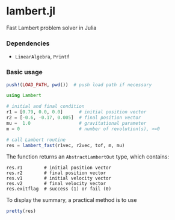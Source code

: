 # lambert.jl
Fast Lambert problem solver in Julia

### Dependencies
- `LinearAlgebra`, `Printf`

### Basic usage

```julia
push!(LOAD_PATH, pwd())  # push load path if necessary

using Lambert

# initial and final condition
r1 = [0.79, 0.0, 0.0]      # initial position vector
r2 = [-0.6, -0.17, 0.005]  # final position vector
mu =  1.0                  # gravitational parameter
m = 0                      # number of revolution(s), >=0

# call Lambert routine
res = lambert_fast(r1vec, r2vec, tof, m, mu)
```

The function returns an `AbstractLambertOut` type, which contains: 

```
res.r1        # initial position vector
res.r2        # final position vector
res.v1        # initial velocity vector
res.v2        # final velocity vector
res.exitflag  # success (1) or fail (0)
```

To display the summary, a practical method is to use

```julia
pretty(res)
```

